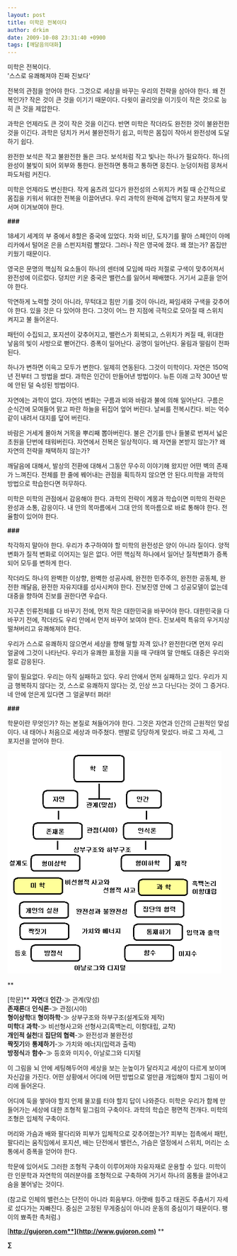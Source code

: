 ```yaml
---
layout: post
title: 미학은 전복이다
author: drkim
date: 2009-10-08 23:31:40 +0900
tags: [깨달음의대화]
---
```

미학은 전복이다.  
'스스로 유쾌해져야 진짜 진보다'

전복의 관점을 얻어야 한다. 그것으로 세상을 바꾸는 우리의 전략을 삼아야 한다. 왜 전복인가? 작은 것이 큰 것을 이기기 때문이다. 다윗이 골리앗을 이기듯이 작은 것으로 능히 큰 것을 제압한다.

과학은 언제라도 큰 것이 작은 것을 이긴다. 반면 미학은 작더라도 완전한 것이 불완전한 것을 이긴다. 과학은 덩치가 커서 불완전하기 쉽고, 미학은 몸집이 작아서 완전성에 도달하기 쉽다. 

완전한 보석은 작고 불완전한 돌은 크다. 보석처럼 작고 빛나는 하나가 필요하다. 하나의 완성이 불빛이 되어 외부와 통한다. 완전하면 통하고 통하면 뭉친다. 눈덩이처럼 뭉쳐서 파도처럼 커진다. 

미학은 언제라도 변신한다. 작게 움츠려 있다가 완전성의 스위치가 켜질 때 순간적으로 몸집을 키워서 위대한 전복을 이끌어낸다. 우리 과학의 완력에 겁먹지 말고 차분하게 맞서며 이겨보여야 한다. 

**###**

18세기 세계의 부 중에서 8할은 중국에 있었다. 차와 비단, 도자기를 팔아 스페인이 아메리카에서 털어온 은을 스펀지처럼 빨았다. 그러나 작은 영국에 졌다. 왜 졌는가? 몸집만 키웠기 때문이다.

영국은 문명의 핵심적 요소들이 하나의 센터에 모임에 따라 저절로 구색이 맞추어져서 완전성에 이르렀다. 덩치만 키운 중국은 밸런스를 잃어서 패배했다. 거기서 교훈을 얻어야 한다.

막연하게 노력할 것이 아니라, 무턱대고 힘만 기를 것이 아니라, 짜임새와 구색을 갖추어야 한다. 있을 것은 다 있어야 한다. 그것이 어느 한 지점에 극적으로 모아질 때 스위치 켜지고 불 들어온다.

패턴이 수집되고, 포지션이 갖추어지고, 밸런스가 회복되고, 스위치가 켜질 때, 위대한 낳음의 빛이 사방으로 뻗어간다. 증폭이 일어난다. 공명이 일어난다. 울림과 떨림이 전파된다. 

하나가 변하면 이윽고 모두가 변한다. 일제히 연동된다. 그것이 미학이다. 자연은 150억년 전부터 그 방법을 썼다. 과학은 인간이 만들어낸 방법이다. 뉴튼 이래 고작 300년 밖에 안된 덜 숙성된 방법이다. 

자연에는 과학이 없다. 자연의 변화는 구름과 비와 바람과 불에 의해 일어난다. 구름은 순식간에 모여들어 맑고 파란 하늘을 뒤집어 엎어 버린다. 날씨를 전복시킨다. 비는 억수같이 내려서 대지를 덮어 버린다. 

바람은 거세게 몰아쳐 거목을 뿌리째 뽑아버린다. 불은 건기를 만나 들불로 번져서 넓은 초원을 단번에 태워버린다. 자연에서 전복은 일상적이다. 왜 자연을 본받지 않는가? 왜 자연의 전략을 채택하지 않는가?

깨달음에 대해서, 발상의 전환에 대해서 그동안 무수히 이야기해 왔지만 어떤 벽의 존재가 느껴진다. 전체를 한 줄에 꿰어내는 관점을 획득하지 않으면 안 된다.미학을 과학의 방법으로 학습한다면 허무하다. 

미학은 미학의 관점에서 감응해야 한다. 과학의 전략이 계몽과 학습이면 미학의 전략은 완성과 소통, 감응이다. 내 안의 목마름에서 그대 안의 목마름으로 바로 통해야 한다. 전율함이 있어야 한다.

**###**

착각하지 말아야 한다. 우리가 추구하여야 할 미학의 완전성은 양이 아니라 질이다. 양적 변화가 질적 변화로 이어지는 일은 없다. 어떤 핵심적 하나에서 일어난 질적변화가 증폭되어 모두를 변하게 한다. 

작더라도 하나의 완벽한 이상향, 완벽한 성공사례, 완전한 민주주의, 완전한 공동체, 완전한 깨달음, 완전한 자유지대를 성사시켜야 한다. 진보진영 안에 그 성공모델이 없는데 대중을 향하여 진보를 권한다면 우습다.

지구촌 인류전체를 다 바꾸기 전에, 먼저 작은 대한민국을 바꾸어야 한다. 대한민국을 다 바꾸기 전에, 작더라도 우리 안에서 먼저 바꾸어 보여야 한다. 진보세력 특유의 우거지상 떨쳐버리고 유쾌해져야 한다. 

우리가 스스로 유쾌하지 않으면서 세상을 향해 말할 자격 있나? 완전한다면 먼저 우리 얼굴에 그것이 나타난다. 우리가 유쾌한 표정을 지을 때 구태여 말 안해도 대중은 우리와 절로 감응된다. 

말이 필요없다. 우리는 아직 실패하고 있다. 우리 안에서 먼저 실패하고 있다. 우리가 지금 행복하지 않다는 것, 스스로 유쾌하지 않다는 것, 인상 쓰고 다닌다는 것이 그 증거다. 네 안에 얻은게 있다면 그 얼굴부터 펴라!

**###**

학문이란 무엇인가? 하는 본질로 쳐들어가야 한다. 그것은 자연과 인간의 근원적인 맞섬이다. 내 태어나 처음으로 세상과 마주쳤다. 맨발로 당당하게 맞섰다. 바로 그 자세, 그 포지션을 얻어야 한다.  
  
  
  
  
![345qq.GIF](files/attach/images/198/788/055/345qq.GIF)

** 
  
  
[학문]** 
**자연**대 **인간**-≫ 관계(맞섬)  
**존재론**대 **인식론**-≫ 관점(시야)  
**형이상학**대 **형이하학**-≫ 상부구조와 하부구조(설계도와 제작)  
**미학**대 **과학**-≫ 비선형사고와 선형사고(흑백논리, 이항대립, 교착)  
**개인적 실천**대 **집단의 협력**-≫ 완전성과 불완전성  
**짝짓기**와 **통제하기**-≫ 가치와 에너지(입력과 출력)   
**방정식**과 **함수**-≫ 등호와 미지수, 아날로그와 디지털  
  
  


이 그림을 뇌 안에 세팅해두어야 세상을 보는 눈높이가 달라지고 세상이 다르게 보이며 자신감을 가진다. 어떤 상황에서 어디에 어떤 방법으로 얼만큼 개입해야 할지 그림이 머리에 들어온다. 

어디에 둑을 쌓아야 할지 언제 물꼬를 터야 할지 답이 나와준다. 미학은 우리가 함께 만들어가는 세상에 대한 조형적 밑그림의 구축이다. 과학의 학습은 평면적 전개다. 미학의 조형은 입체적 구축이다. 

머리와 가슴과 배와 팔다리와 피부가 입체적으로 갖추어졌는가? 피부는 접촉에서 패턴, 팔다리는 움직임에서 포지션, 배는 단전에서 밸런스, 가슴은 열정에서 스위치, 머리는 소통에서 증폭을 얻어야 한다.

학문에 있어서도 그러한 조형적 구축이 이루어져야 자유자재로 운용할 수 있다. 미학이란 인문학과 자연학의 여러분야를 조형적으로 구축하여 거기서 하나의 몸통을 끌어내고 숨을 불어넣는 것이다.

(참고로 인체의 밸런스는 단전이 아니라 회음부다. 아랫배 힘주고 태권도 주춤서기 자세로 섰다가는 자빠진다. 중심은 고정된 무게중심이 아니라 운동의 중심이기 때문이다. 팽이의 뾰족한 촉처럼.)

[**http://gujoron.com**](http://www.gujoron.com)** 
**

**∑**